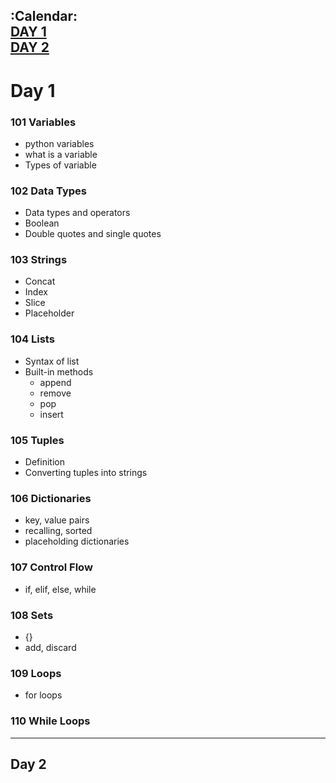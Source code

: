 :Calendar:      
[DAY 1](https://github.com/marwai/DevOps/tree/master/devops_training/week_3_python_week#day-1)  
[DAY 2](https://github.com/marwai/DevOps/tree/master/devops_training/week_3_python_week#day-2)
---

# Day 1 
### 101 Variables 
* python variables     
* what is a variable   
* Types of variable  

### 102 Data Types
* Data types and operators
* Boolean 
* Double quotes and single quotes

### 103 Strings
* Concat
* Index
* Slice
* Placeholder 

### 104 Lists
* Syntax of list
* Built-in methods 
    * append 
    * remove
    * pop
    * insert 

### 105 Tuples
* Definition
* Converting tuples into strings 

### 106 Dictionaries 
* key, value pairs
* recalling, sorted 
* placeholding dictionaries 

### 107 Control Flow
* if, elif, else, while 
### 108 Sets
* {}
* add, discard 
### 109 Loops 
* for loops
### 110 While Loops
___

## Day 2